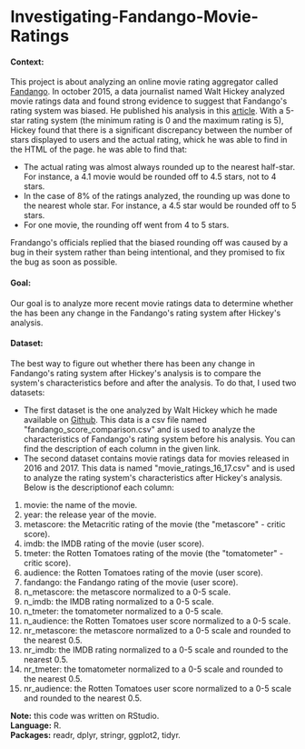 # Investigating-Fandango-Movie-Ratings

#### **Context:**  

This project is about analyzing an online movie rating aggregator called [Fandango](https://www.fandango.com/). In october 2015, a data journalist named Walt Hickey analyzed movie ratings data and found strong evidence to suggest that Fandango's rating system was biased. He published his analysis in this [article](https://fivethirtyeight.com/features/fandango-movies-ratings/). With a 5-star rating system (the minimum rating is 0 and the maximum rating is 5), Hickey found that there is a significant discrepancy between the number of stars displayed to users and the actual rating, whick he was able to find in the HTML of the page. he was able to find that:  
- The actual rating was almost always rounded up to the nearest half-star. For instance, a 4.1 movie would be rounded off to 4.5 stars, not to 4 stars.   
- In the case of 8% of the ratings analyzed, the rounding up was done to the nearest whole star. For instance, a 4.5 star would be rounded off to 5 stars.  
- For one movie, the rounding off went from 4 to 5 stars.

Frandango's officials replied that the biased rounding off was caused by a bug in their system rather than being intentional, and they promised to fix the bug as soon as possible.

#### **Goal:**  

Our goal is to analyze more recent movie ratings data to determine whether the has been any change in the Fandango's rating system after Hickey's analysis.  

#### **Dataset:**  

The best way to figure out whether there has been any change in Fandango's rating system after Hickey's analysis is to compare the system's characteristics before and after the analysis. To do that, I used two datasets:
- The first dataset is the one analyzed by Walt Hickey which he made available on [Github](https://github.com/fivethirtyeight/data/tree/master/fandango). This data is a csv file named "fandango_score_comparison.csv" and is used to analyze the characteristics of Fandango's rating system before his analysis. You can find the description of each column in the given link.
- The second dataset contains movie ratings data for movies released in 2016 and 2017. This data is named "movie_ratings_16_17.csv" and is used to analyze the rating system's characteristics after Hickey's analysis. Below is the descriptionof each column:

1. movie: the name of the movie.
2. year: the release year of the movie.
3. metascore: the Metacritic rating of the movie (the "metascore" - critic score).
4. imdb: the IMDB rating of the movie (user score).
5. tmeter: the Rotten Tomatoes rating of the movie (the "tomatometer" - critic score).
6. audience: the Rotten Tomatoes rating of the movie (user score).
7. fandango: the Fandango rating of the movie (user score).
8. n_metascore: the metascore normalized to a 0-5 scale.
9. n_imdb: 	the IMDB rating normalized to a 0-5 scale.
10. n_tmeter: the tomatometer normalized to a 0-5 scale.
11. n_audience: the Rotten Tomatoes user score normalized to a 0-5 scale.
12. nr_metascore: the metascore normalized to a 0-5 scale and rounded to the nearest 0.5.
13. nr_imdb: the IMDB rating normalized to a 0-5 scale and rounded to the nearest 0.5.
14. nr_tmeter: the tomatometer normalized to a 0-5 scale and rounded to the nearest 0.5.
15. nr_audience: the Rotten Tomatoes user score normalized to a 0-5 scale and rounded to the nearest 0.5.


**Note:** this code was written on RStudio.  
**Language:** R.  
**Packages:** readr, dplyr, stringr, ggplot2, tidyr.
